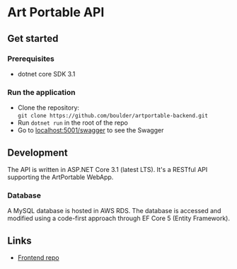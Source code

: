 # Art Portable API
## Get started
### Prerequisites
* dotnet core SDK 3.1

### Run the application
* Clone the repository:  
`git clone https://github.com/boulder/artportable-backend.git`
* Run `dotnet run` in the root of the repo
* Go to [localhost:5001/swagger](https://localhost:5001/swagger) to see the Swagger

## Development
The API is written in ASP.NET Core 3.1 (latest LTS). It's a RESTful API supporting the ArtPortable WebApp.
### Database
A MySQL database is hosted in AWS RDS. The database is accessed and modified using a code-first approach through EF Core 5 (Entity Framework).

## Links
* [Frontend repo]("https://github.com/boulder/artportable-web")
